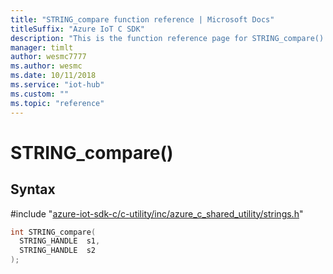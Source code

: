 ```yaml
---                             
title: "STRING_compare function reference | Microsoft Docs" 
titleSuffix: "Azure IoT C SDK"            
description: "This is the function reference page for STRING_compare() in the Azure IoT C SDK. This SDK is used with Azure IoT Hub and Azure IoT Hub Device Provisioning Service"            
manager: timlt                 
author: wesmc7777              
ms.author: wesmc               
ms.date: 10/11/2018                    
ms.service: "iot-hub"             
ms.custom: ""                
ms.topic: "reference"        
---                            
```


# STRING_compare()

## Syntax

\#include "[azure-iot-sdk-c/c-utility/inc/azure_c_shared_utility/strings.h](../strings-h.md)"  
```C
int STRING_compare(
  STRING_HANDLE  s1,
  STRING_HANDLE  s2
);
```

